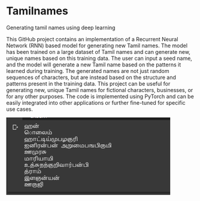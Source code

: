 # Tamilnames
Generating tamil names using deep learning

This GitHub project contains an implementation of a Recurrent Neural 
Network (RNN) based model for generating new Tamil names. 
The model has been trained on a large dataset of Tamil names and can 
generate new, unique names based on this training data. The user can 
input a seed name, and the model will generate a new Tamil name based 
on the patterns it learned during training. The generated names are 
not just random sequences of characters, but are instead based on 
the structure and patterns present in the training data. This project 
can be useful for generating new, unique Tamil names for fictional 
characters, businesses, or for any other purposes. The code is 
implemented using PyTorch and can be easily integrated into other 
applications or further fine-tuned for specific use cases.

![Example Image](https://github.com/devic1/Tamilnames/raw/main/images/rnnout.png)
